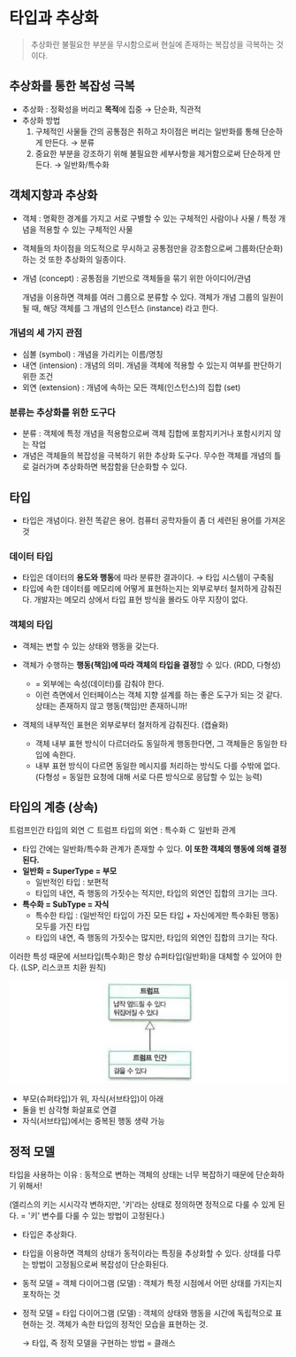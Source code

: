 # 타입과 추상화

> 추상화란 불필요한 부분을 무시함으로써 현실에 존재하는 복잡성을 극복하는 것이다.

## 추상화를 통한 복잡성 극복

- 추상화 : 정확성을 버리고 **목적**에 집중 → 단순화, 직관적
- 추상화 방법
    1. 구체적인 사물들 간의 공통점은 취하고 차이점은 버리는 일반화를 통해 단순하게 만든다. → 분류
    2. 중요한 부분을 강조하기 위해 불필요한 세부사항을 제거함으로써 단순하게 만든다. → 일반화/특수화

## 객체지향과 추상화

- 객체 : 명확한 경계를 가지고 서로 구별할 수 있는 구체적인 사람이나 사물 / 특정 개념을 적용할 수 있는 구체적인 사물
- 객체들의 차이점을 의도적으로 무시하고 공통점만을 강조함으로써 그룹화(단순화)하는 것 또한 추상화의 일종이다.
- 개념 (concept) : 공통점을 기반으로 객체들을 묶기 위한 아이디어/관념

  개념을 이용하면 객체를 여러 그룹으로 분류할 수 있다. 객체가 개념 그룹의 일원이 될 때, 해당 객체를 그 개념의 인스턴스 (instance) 라고 한다.

### 개념의 세 가지 관점

- 심볼 (symbol) : 개념을 가리키는 이름/명칭
- 내연 (intension) : 개념의 의미. 개념을 객체에 적용할 수 있는지 여부를 판단하기 위한 조건
- 외연 (extension) : 개념에 속하는 모든 객체(인스턴스)의 집합 (set)

### 분류는 추상화를 위한 도구다

- 분류 : 객체에 특정 개념을 적용함으로써 객체 집합에 포함지키거나 포함시키지 않는 작업
- 개념은 객체들의 복잡성을 극복하기 위한 추상화 도구다. 무수한 객체를 개념의 틀로 걸러가며 추상화하면 복잡함을 단순화할 수 있다.

## 타입

- 타입은 개념이다. 완전 똑같은 용어. 컴퓨터 공학자들이 좀 더 세련된 용어를 가져온 것

### 데이터 타입

- 타입은 데이터의 **용도와 행동**에 따라 분류한 결과이다. → 타입 시스템이 구축됨
- 타입에 속한 데이터를 메모리에 어떻게 표현하는지는 외부로부터 철저하게 감춰진다. 개발자는 메모리 상에서 타입 표현 방식을 몰라도 아무 지장이 없다.

### 객체의 타입

- 객체는 변할 수 있는 상태와 행동을 갖는다.
- 객체가 수행하는 **행동(책임)에 따라 객체의 타입을 결정**할 수 있다. (RDD, 다형성)
    - = 외부에는 속성(데이터)를 감춰야 한다.
    - 이런 측면에서 인터페이스는 객체 지향 설계를 하는 좋은 도구가 되는 것 같다. 상태는 존재하지 않고 행동(책임)만 존재하니까!
- 객체의 내부적인 표현은 외부로부터 철저하게 감춰진다. (캡슐화)

    - 객체 내부 표현 방식이 다르더라도 동일하게 행동한다면, 그 객체들은 동일한 타입에 속한다.
    - 내부 표현 방식이 다르면 동일한 메시지를 처리하는 방식도 다를 수밖에 없다. (다형성 = 동일한 요청에 대해 서로 다른 방식으로 응답할 수 있는 능력)

## 타입의 계층 (상속)

트럼프인간 타입의 외연 ⊂ 트럼프 타입의 외연 : 특수화 ⊂ 일반화 관계

- 타입 간에는 일반화/특수화 관계가 존재할 수 있다. **이 또한 객체의 행동에 의해 결정된다.**
- **일반화 = SuperType = 부모**
    - 일반적인 타입 : 보편적
    - 타입의 내연, 즉 행동의 가짓수는 적지만, 타입의 외연인 집합의 크기는 크다.
- **특수화 = SubType = 자식**
    - 특수한 타입 : (일반적인 타입이 가진 모든 타입 + 자신에게만 특수화된 행동) 모두를 가진 타입
    - 타입의 내연, 즉 행동의 가짓수는 많지만, 타입의 외연인 집합의 크기는 작다.

이러한 특성 때문에 서브타입(특수화)은 항상 슈퍼타입(일반화)을 대체할 수 있어야 한다. (LSP, 리스코프 치환 원칙)

![](../image/일반화_특수화_관계표기.png)

- 부모(슈퍼타입)가 위, 자식(서브타입)이 아래
- 둘을 빈 삼각형 화살표로 연결
- 자식(서브타입)에서는 중복된 행동 생략 가능

## 정적 모델

타입을 사용하는 이유 : 동적으로 변하는 객체의 상태는 너무 복잡하기 때문에 단순화하기 위해서!

(엘리스의 키는 시시각각 변하지만, '키'라는 상태로 정의하면 정적으로 다룰 수 있게 된다. = '키' 변수를 다룰 수 있는 방법이 고정된다.)

- 타입은 추상화다.
- 타입을 이용하면 객체의 상태가 동적이라는 특징을 추상화할 수 있다. 상태를 다루는 방법이 고정됨으로써 복잡성이 단순화된다.
- 동적 모델 = 객체 다이어그램 (모델) : 객체가 특정 시점에서 어떤 상태를 가지는지 포착하는 것
- 정적 모델 = 타입 다이어그램 (모델) :  객체의 상태와 행동을 시간에 독립적으로 표현하는 것. 객체가 속한 타입의 정적인 모습을 표현하는 것.

  → 타입, 즉 정적 모델을 구현하는 방법 = 클래스